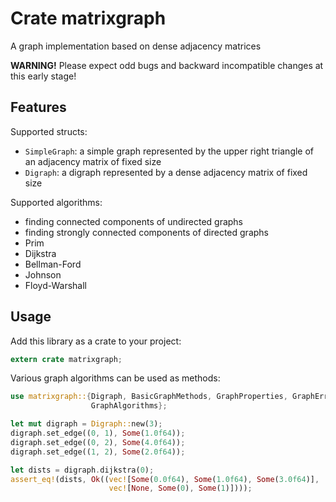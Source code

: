 # Crate matrixgraph

A graph implementation based on dense adjacency matrices

**WARNING!** Please expect odd bugs and backward incompatible changes at
this early stage!

## Features

Supported structs:

 * `SimpleGraph`: a simple graph represented by the upper right triangle
   of an adjacency matrix of fixed size
 * `Digraph`: a digraph represented by a dense adjacency matrix of fixed
   size

Supported algorithms:

 * finding connected components of undirected graphs
 * finding strongly connected components of directed graphs
 * Prim
 * Dijkstra
 * Bellman-Ford
 * Johnson
 * Floyd-Warshall

## Usage

Add this library as a crate to your project:

```rust
extern crate matrixgraph;
```
Various graph algorithms can be used as methods:

```rust
use matrixgraph::{Digraph, BasicGraphMethods, GraphProperties, GraphErrors,
                  GraphAlgorithms};

let mut digraph = Digraph::new(3);
digraph.set_edge((0, 1), Some(1.0f64));
digraph.set_edge((0, 2), Some(4.0f64));
digraph.set_edge((1, 2), Some(2.0f64));

let dists = digraph.dijkstra(0);
assert_eq!(dists, Ok((vec![Some(0.0f64), Some(1.0f64), Some(3.0f64)],
                      vec![None, Some(0), Some(1)])));
```
